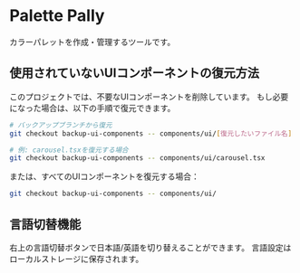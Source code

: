 # Palette Pally

カラーパレットを作成・管理するツールです。

## 使用されていないUIコンポーネントの復元方法

このプロジェクトでは、不要なUIコンポーネントを削除しています。
もし必要になった場合は、以下の手順で復元できます。

```bash
# バックアップブランチから復元
git checkout backup-ui-components -- components/ui/[復元したいファイル名]

# 例: carousel.tsxを復元する場合
git checkout backup-ui-components -- components/ui/carousel.tsx
```

または、すべてのUIコンポーネントを復元する場合：

```bash
git checkout backup-ui-components -- components/ui/
```

## 言語切替機能

右上の言語切替ボタンで日本語/英語を切り替えることができます。
言語設定はローカルストレージに保存されます。 